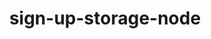 ---
title: "sign-up-storage-node"
heading : "Storj pays you for your unused hard drive capacity and bandwidth."
headingText : "We rent unused hard drive capacity and bandwidth from all over the globe, and our current network has active storage nodes on every continent (except Antarctica). We are redesigning the Storj network to scale to support exabytes of data and expect to release the new version of our platform in 2019."
subHeading : "Sign Up For Early Access"
subHeadingText : "he following questions will help us evaluate your storage node specifications. Nodes will not be disqualified based on their system specifications, but this data will be used to evaluate how nodes can best be utilized for our new S3-compatible network. Healthy V2 nodes will receive priority access, then first-come, first-served entries."
---